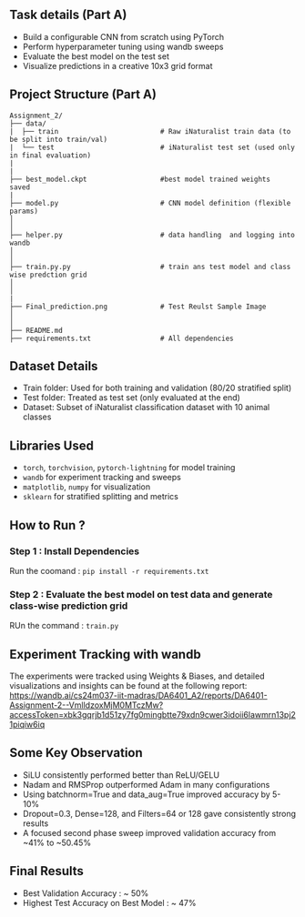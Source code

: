 ## Task details (Part A)
*  Build a configurable CNN from scratch using PyTorch
*  Perform hyperparameter tuning using wandb sweeps
*  Evaluate the best model on the test set
*  Visualize predictions in a creative 10x3 grid format
  
## Project Structure (Part A)
```
Assignment_2/
├── data/
|  ├── train                         # Raw iNaturalist train data (to be split into train/val) 
|  └── test                          # iNaturalist test set (used only in final evaluation)
|
|
├── best_model.ckpt                  #best model trained weights  saved  
|
├── model.py                         # CNN model definition (flexible params)
│                          
│
├── helper.py                        # data handling  and logging into wandb 
│   
│
├── train.py.py                      # train ans test model and class wise predction grid 
│   
│
|
├── Final_prediction.png             # Test Reulst Sample Image
│   
│
├── README.md                         
├── requirements.txt                 # All dependencies
```
## Dataset Details
*  Train folder: Used for both training and validation (80/20 stratified split)
*  Test folder: Treated as test set (only evaluated at the end)
*  Dataset: Subset of iNaturalist classification dataset with 10 animal classes

## Libraries Used 
*  ```torch```, ```torchvision```, ```pytorch-lightning``` for model training
*  ```wandb``` for experiment tracking and sweeps
*  ```matplotlib```, ```numpy``` for visualization
*  ```sklearn``` for stratified splitting and metrics

  

## How to Run ?
### Step 1 : Install Dependencies
Run the coomand : ```pip install -r requirements.txt```

### Step 2 : Evaluate the best model on test data and generate class-wise prediction grid
RUn the command : ```train.py```



## Experiment Tracking with wandb
The experiments were tracked using Weights & Biases, and detailed visualizations and insights can be found at the following report: 
https://wandb.ai/cs24m037-iit-madras/DA6401_A2/reports/DA6401-Assignment-2--VmlldzoxMjM0MTczMw?accessToken=xbk3gqrjb1d51zy7fg0mingbtte79xdn9cwer3idoii6lawmrn13pj21piqiw6iq

## Some Key Observation 
*  SiLU consistently performed better than ReLU/GELU
*  Nadam and RMSProp outperformed Adam in many configurations
*  Using batchnorm=True and data_aug=True improved accuracy by 5-10%
*  Dropout=0.3, Dense=128, and Filters=64 or 128 gave consistently strong results
*  A focused second phase sweep improved validation accuracy from ~41% to ~50.45%


## Final Results 
* Best Validation Accuracy : ~ 50%
* Highest Test Accuracy on Best Model : ~ 47%


